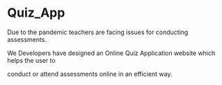 

# Quiz_App

Due to the pandemic teachers are facing issues for conducting assessments.

We Developers have designed an Online Quiz Application website which helps the user  to

conduct or attend assessments online in an efficient way.         
     
